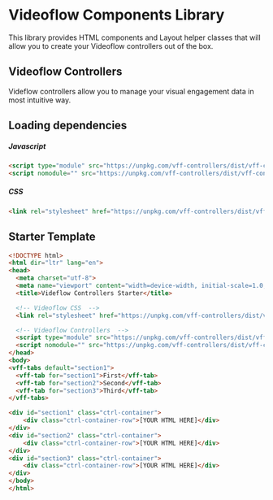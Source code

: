# Videoflow Components Library

This library provides HTML components and Layout helper classes that will allow you to create your
Videoflow controllers out of the box.

## Videoflow Controllers

Videflow controllers allow you to manage your visual engagement data in most intuitive way. 

## Loading dependencies

##### Javascript
```html
<script type="module" src="https://unpkg.com/vff-controllers/dist/vff-controller/vff-controller.esm.js"></script>
<script nomodule="" src="https://unpkg.com/vff-controllers/dist/vff-controller/vff-controller.js"></script>
```

##### CSS
```html
<link rel="stylesheet" href="https://unpkg.com/vff-controllers/dist/vff-controller/vff-controller.css"/>
```

## Starter Template
```html
<!DOCTYPE html>
<html dir="ltr" lang="en">
<head>
  <meta charset="utf-8">
  <meta name="viewport" content="width=device-width, initial-scale=1.0, minimum-scale=1.0, maximum-scale=5.0">
  <title>Videflow Controllers Starter</title>

  <!-- Videoflow CSS  -->
  <link rel="stylesheet" href="https://unpkg.com/vff-controllers/dist/vff-controller/vff-controller.css"/>

  <!-- Videoflow Controllers  -->
  <script type="module" src="https://unpkg.com/vff-controllers/dist/vff-controller/vff-controller.esm.js"></script>
  <script nomodule="" src="https://unpkg.com/vff-controllers/dist/vff-controller/vff-controller.js"></script>
</head>
<body>
<vff-tabs default="section1">
  <vff-tab for="section1">First</vff-tab>
  <vff-tab for="section2">Second</vff-tab>
  <vff-tab for="section3">Third</vff-tab>
</vff-tabs>

<div id="section1" class="ctrl-container">
    <div class="ctrl-container-row">[YOUR HTML HERE]</div>
</div>
<div id="section2" class="ctrl-container">
    <div class="ctrl-container-row">[YOUR HTML HERE]</div>
</div>
<div id="section3" class="ctrl-container">
    <div class="ctrl-container-row">[YOUR HTML HERE]</div>
</div>
</body>
</html>
```